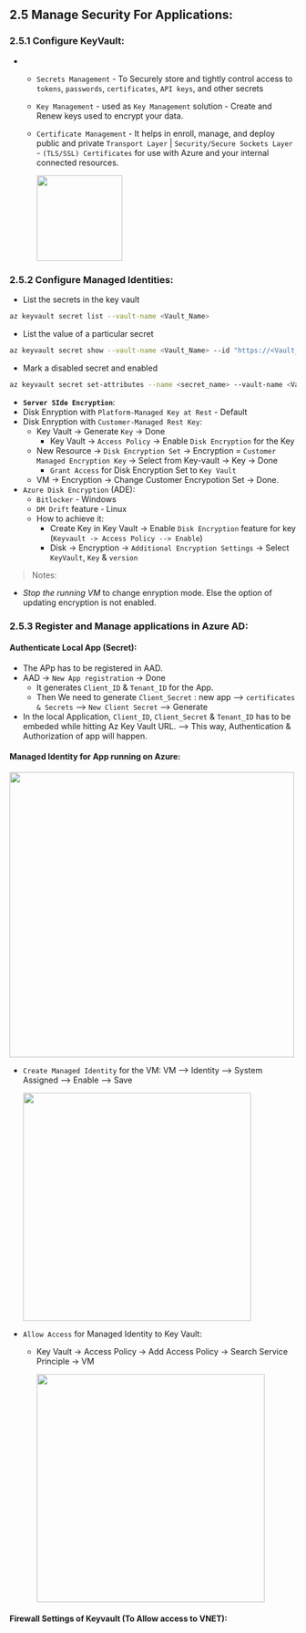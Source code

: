 ## 2.5 Manage Security For Applications:

### 2.5.1 Configure KeyVault:

* 
  * `Secrets Management` - To Securely store and tightly control access to `tokens`, `passwords`, `certificates`, `API keys`, and other secrets
  * `Key Management` - used as `Key Management` solution - Create and Renew keys used to encrypt your data.
  * `Certificate Management` - It helps in enroll, manage, and deploy public and private `Transport Layer` | `Security/Secure Sockets Layer` - `(TLS/SSL) Certificates` for use with Azure and your internal connected resources.

    <img src="https://user-images.githubusercontent.com/24938159/123501438-8f0c0200-d662-11eb-9d00-171bff58262d.png" width="150">


### 2.5.2 Configure Managed Identities:

* List the secrets in the key vault

```sh
az keyvault secret list --vault-name <Vault_Name>
```

* List the value of a particular secret

```sh
az keyvault secret show --vault-name <Vault_Name> --id "https://<Vault_Name>.vault.azure.net/secrets/<ID>"
```

* Mark a disabled secret and enabled

```sh
az keyvault secret set-attributes --name <secret_name> --vault-name <Vault_Name> --version "03daa86af5894027890852d0d8e76d04" --enabled true
``` 

* **`Server SIde Encryption`**: 
* Disk Enryption with `Platform-Managed Key at Rest` - Default
* Disk Enryption with `Customer-Managed Rest Key`:
  * Key Vault -> Generate `Key` -> Done
    * Key Vault -> `Access Policy` -> Enable `Disk Encryption` for the Key
  * New Resource -> `Disk Encryption Set` -> Encryption = `Customer Managed Encryption Key` -> Select from Key-vault -> Key -> Done
    * `Grant Access` for Disk Encryption Set to `Key Vault` 
  * VM -> Encryption -> Change Customer Encrypotion Set -> Done.
* `Azure Disk Encryption` (ADE): 
  * `Bitlocker` - Windows
  * `DM Drift` feature - Linux
  * How to achieve it: 
    * Create Key in Key Vault -> Enable `Disk Encryption` feature for key (`Keyvault -> Access Policy --> Enable`) 
    * Disk -> Encryption -> `Additional Encryption Settings` -> Select `KeyVault`, `Key` & `version`


> Notes:
* *Stop the running VM* to change enryption mode. Else the option of updating encryption is not enabled. 


### 2.5.3 Register and Manage applications in Azure AD:

#### Authenticate Local App (Secret):

* The APp has to be registered in AAD.
* AAD -> `New App registration` -> Done
  * It generates `Client_ID` & `Tenant_ID` for the App.
  * Then We need to generate `Client_Secret` : new app --> `certificates & Secrets` --> `New Client Secret` --> Generate
* In the local Application, `Client_ID`, `Client_Secret` & `Tenant_ID` has to be embeded while hitting Az Key Vault URL. --> This way, Authentication & Authorization of app will happen.

#### Managed Identity for App running on Azure:

  <img src="https://user-images.githubusercontent.com/24938159/123510738-cbf3eb00-d69a-11eb-9c2a-007e45d48dee.png" width="500">

* `Create Managed Identity` for the VM: VM --> Identity --> System Assigned --> Enable --> Save

    <img src="https://user-images.githubusercontent.com/24938159/123510878-98fe2700-d69b-11eb-8200-5a61aece0ea3.png" width="400">

* `Allow Access` for Managed Identity to Key Vault:
  * Key Vault -> Access Policy -> Add Access Policy -> Search Service Principle -> VM
  
    <img src="https://user-images.githubusercontent.com/24938159/123510922-d367c400-d69b-11eb-89d2-5d8c29d44fd8.png" width="400">


#### Firewall Settings of Keyvault (To Allow access to VNET): 



